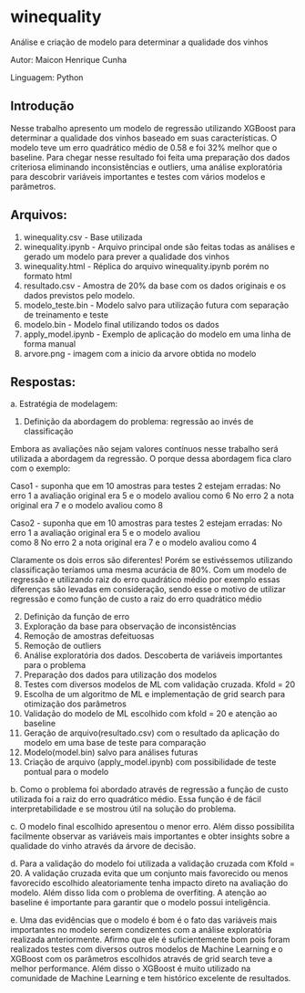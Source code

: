 # winequality

Análise e criação de modelo para determinar a qualidade dos vinhos

Autor: Maicon Henrique Cunha

Linguagem: Python

## Introdução

Nesse trabalho apresento um modelo de regressão utilizando XGBoost para determinar a qualidade dos vinhos baseado em suas  características. O modelo teve um erro quadrático médio de 0.58 e foi 32% melhor que o baseline. Para chegar nesse resultado foi feita uma preparação dos dados criteriosa eliminando inconsistências e outliers, uma análise exploratória para descobrir variáveis importantes e testes com vários modelos e parâmetros. 


## Arquivos:

1. winequality.csv - Base utilizada
2. winequality.ipynb - Arquivo principal onde são feitas todas as análises e gerado um modelo para prever a qualidade dos vinhos
3. winequality.html - Réplica do arquivo  winequality.ipynb porém no formato html
4. resultado.csv - Amostra de 20% da base com os dados originais e os dados previstos pelo modelo.
5. modelo_teste.bin - Modelo salvo para utilização futura com separação de treinamento e teste
6. modelo.bin - Modelo final utilizando todos os dados
7. apply_model.ipynb - Exemplo de aplicação do modelo em uma linha de forma manual
8. arvore.png - imagem com a inicio da arvore obtida no modelo

## Respostas:

a. Estratégia de modelagem:


  1. Definição da abordagem do problema: regressão ao invés de classificação   
  
  Embora as avaliações não sejam valores contínuos nesse trabalho será utilizada a abordagem da regressão. O porque dessa       abordagem fica claro com o exemplo:
  
  Caso1 - suponha que em 10 amostras para testes 2 estejam erradas: No erro 1 a avaliação original era 5 e o modelo avaliou
  como 6   No erro 2 a nota original era 7 e o modelo avaliou como 8
  
  Caso2 - suponha que em 10 amostras para testes 2 estejam erradas: No erro 1 a avaliação original era 5 e o modelo avaliou  
  como 8   No erro 2 a nota original era 7 e o modelo avaliou como 4
  
  Claramente os dois erros são diferentes! Porém se estivéssemos utilizando classificação teríamos uma mesma acurácia de 80%.
  Com um modelo de regressão e utilizando raiz do erro quadrático médio por exemplo essas diferenças são levadas em 
  consideração, sendo esse o motivo de utilizar regressão e como função de custo a raiz do erro quadrático médio
  
  2. Definição da função de erro
  3. Exploração da base para observação de inconsistências
  4. Remoção de amostras defeituosas
  5. Remoção de outliers
  6. Análise exploratória dos dados. Descoberta de variáveis importantes para o problema
  7. Preparação dos dados para utilização dos modelos
  8. Testes com diversos modelos de ML com validação cruzada. Kfold = 20
  9. Escolha de um algoritmo de ML e implementação de grid search para otimização dos parâmetros
  10. Validação do modelo de ML escolhido com kfold = 20 e atenção ao baseline
  11. Geração de arquivo(resultado.csv) com o resultado da aplicação do modelo em uma base de teste para comparação
  12. Modelo(model.bin) salvo para análises futuras
  13. Criação de arquivo (apply_model.ipynb) com possibilidade de teste pontual para o modelo

b. Como o problema foi abordado através de regressão a função de custo utilizada foi a raiz do erro quadrático médio. Essa função é de fácil interpretabilidade e se mostrou útil na solução do problema.

c. O modelo final escolhido apresentou o menor erro. Além disso possibilita facilmente observar as variáveis mais importantes e obter insights sobre a qualidade do vinho através da árvore de decisão.

d. Para a validação do modelo foi utilizada a validação cruzada com Kfold = 20. A validação cruzada evita que um conjunto mais favorecido ou menos favorecido escolhido aleatoriamente tenha impacto direto na avaliação do modelo. Além disso lida com o problema de overfiting. A atenção ao baseline é importante para garantir que o modelo possui inteligência.

e. Uma das evidências que o modelo é bom é o fato das variáveis mais importantes no modelo serem condizentes com a análise exploratória realizada anteriormente. Afirmo que ele é suficientemente bom pois foram realizados testes com diversos outros modelos de Machine Learning e o XGBoost com os parâmetros escolhidos através de grid search teve a melhor performance. Além disso o XGBoost é muito utilizado na comunidade de Machine Learning e tem histórico excelente de resultados.
